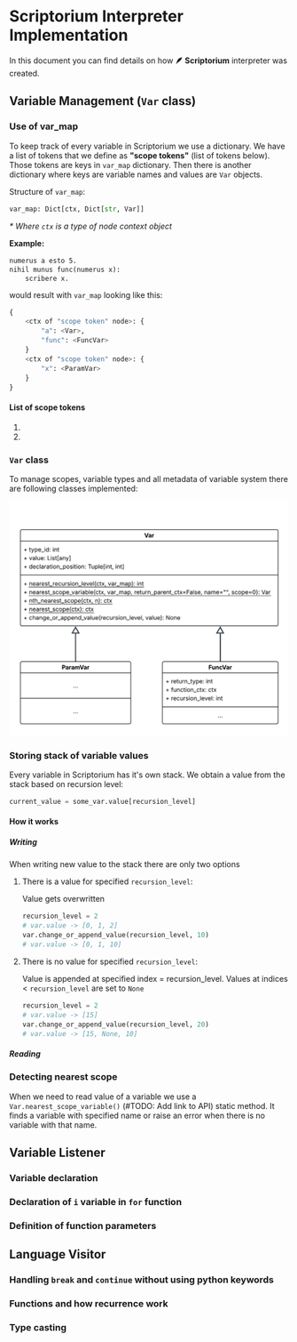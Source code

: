 # Scriptorium Interpreter Implementation

In this document you can find details on how **🪶 Scriptorium** interpreter was created.

## Variable Management (`Var` class)

### Use of var_map

To keep track of every variable in Scriptorium we use a dictionary. We have a list of tokens that we define as **"scope tokens"** (list of tokens below). Those tokens are keys in `var_map` dictionary. Then there is another dictionary where keys are variable names and values are `Var` objects.

Structure of `var_map`:

```python
var_map: Dict[ctx, Dict[str, Var]]
```

*\* Where `ctx` is a type of node context object*

**Example:**  

```scriptorium
numerus a esto 5.
nihil munus func(numerus x):
    scribere x.
```

would result with `var_map` looking like this:

```python
{
    <ctx of "scope token" node>: {
        "a": <Var>,
        "func": <FuncVar>
    }
    <ctx of "scope token" node>: {
        "x": <ParamVar>
    }
}
```

#### List of scope tokens

1.
1.

### `Var` class

To manage scopes, variable types and all metadata of variable system there are following classes implemented:

![Var class diagram](./AGH%20-%20TKK.png)

### Storing stack of variable values

Every variable in Scriptorium has it's own stack. We obtain a value from the stack based on recursion level:

```python
current_value = some_var.value[recursion_level]
```

#### How it works

##### Writing

When writing new value to the stack there are only two options

1. There is a value for specified `recursion_level`:

    Value gets overwritten

    ```python
    recursion_level = 2
    # var.value -> [0, 1, 2]
    var.change_or_append_value(recursion_level, 10)
    # var.value -> [0, 1, 10]
    ```

2. There is no value for specified `recursion_level`:

    Value is appended at specified index = recursion_level. Values at indices < `recursion_level` are set to `None`

    ```python
    recursion_level = 2
    # var.value -> [15]
    var.change_or_append_value(recursion_level, 20)
    # var.value -> [15, None, 10]
    ```

##### Reading

### Detecting nearest scope

When we need to read value of a variable we use a `Var.nearest_scope_variable()` (#TODO: Add link to API) static method. It finds a variable with specified name or raise an error when there is no variable with that name.

## Variable Listener

### Variable declaration

### Declaration of `i` variable in `for` function

### Definition of function parameters

## Language Visitor

### Handling `break` and `continue` without using python keywords

### Functions and how recurrence work

### Type casting
